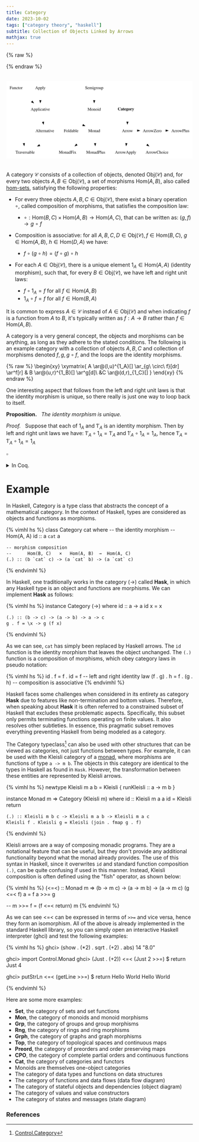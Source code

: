 ```yaml
---
title: Category
date: 2023-10-02
tags: ["category theory", "haskell"]
subtitle: Collection of Objects Linked by Arrows
mathjax: true
---
```



{% raw %}
<script>
  MathJax = {
    loader: {
      load: ['[custom]/xypic.js'],
      paths: {custom: 'https://beuke.org/js'}
    },
    tex: {
      packages: {'[+]': ['xypic']}
    }
  };
</script>

<script id="MathJax-script" async src="https://cdn.jsdelivr.net/npm/mathjax@3.1.4/es5/tex-chtml-full.js"></script>
<!-- <script id="MathJax-script" async src="https://cdn.jsdelivr.net/npm/mathjax@3.1.4/es5/tex-svg-full.js"></script> -->

<script>
window.addEventListener('load', function() {
   document.querySelectorAll("mjx-xypic-object").forEach( (x) => (x.style.color = "var(--darkreader-text--text"));
   document.querySelectorAll("mjx-math > mjx-xypic > svg > g").forEach(x => x.setAttribute("stroke", "var(--darkreader-text--text"))
})
</script>

<style>
<!-- li { -->
  <!-- list-style-type: none; -->
<!-- } -->
ul > li {
  list-style-type: disc;
}
.code-box {
    position: relative;
    padding-top: 12px;
    margin-top: -0.5rem;
}
.language-label {
    position: absolute;
    top: 0;
    left: 0;
    background-color: #20211f;
    padding: 2px 5px;
    border-color: rgb(59, 60, 58);
    border-top: 1px solid #393a38;
    border-right: 1px solid #393a38;
    border-left: 1px solid #393a38;
    font-size: 0.9rem;
    text-align: right; /* Aligns the text to the right */
}
</style>
{% endraw %}

<br>
<div class=typeclass>
<img src="/images/category.svg" onclick="window.open(this.src)">
</div>
<!-- The source as dot is next to image. Compile with: dot -Tsvg typeclasses.dot -o typeclasses.svg -->
<br>

<!-- A category $\mathcal{C}$ is a quadruple $(\text{Obj}(\mathcal{C}), \text{Mor}(\mathcal{C}),\mu,1_\mathcal{C})$ consisting of a collection of objects $\text{Obj}(\mathcal{C})$, -->
<!-- For each pair of objects $A,B$, a set $\text{Hom}(A,B)$ of morphisms, also called [hom-sets](/hom-sets). -->

<!-- composition is associative: for each quadruple $a,b,c,d \in \text{Obj}(\mathcal{C})$ of objects, if $f \in HOM\ Mor?$ -->

A category $\mathcal{C}$ consists of a collection of objects, denoted $\text{Obj}(\mathcal{C})$ and, for every two objects $A, B \in \text{Obj}(\mathcal{C})$, a set of morphisms $\text{Hom}(A,B)$, also called [hom-sets](/hom-set), satisfying the following properties:

* For every three objects $A,B,C \in \text{Obj}(\mathcal{C})$, there exist a binary operation $\circ$, called composition of morphisms, that satisfies the composition law:

  * $\circ : \text{Hom}(B,C) \times \text{Hom}(A,B) \rightarrow \text{Hom}(A,C)$, that can be written as: $(g,f) \rightarrow g\ \circ\ f$
    <!-- <li style="list-style-type: none;">Item 1</li> -->
    <!-- <li style="list-style-type: none;">Item 2</li> -->

* Composition is associative: for all $A,B,C,D \in \text{Obj}(\mathcal{C}), f \in \text{Hom}(B,C)$, $g \in \text{Hom}(A,B)$, $h \in \text{Hom}(D,A)$ we have:

    * $f \circ (g \circ h) = (f \circ g) \circ h$

* For each $A \in \text{Obj}(\mathcal{C})$, there is a unique element $1_{A} \in \text{Hom}(A,A)$ (identity morphism), such that, for every $B \in \text{Obj}(\mathcal{C})$, we have left and right unit laws:

    * $f \circ 1_{A} = f$ for all $f \in \text{Hom}(A, B)$
    * $1_{A} \circ f = f$ for all $f \in \text{Hom}(B,A)$

<!-- For each $x \in \text{Obj}(\mathcal{C})$, there is a unique element $1_{x} \in \text{Hom}(x,x)$ (identity morphism), such that for every pair $x,y \in \text{Obj}(\mathcal{C})$, if $f \in \text{Hom}(x,y)$, then we have left and right unit laws: -->

<!-- * $1_{y} \circ f = f = f \circ 1_{x}$ -->

It is common to express $A \in \mathcal{C}$ instead of $A \in \text{Obj}(\mathcal{C})$ and when indicating $f$ is a function from $A$ to $B$, it's typically written as $f: A \rightarrow B$ rather than $f \in \text{Hom}(A,B)$.

A category is a very general concept, the objects and morphisms can be anything, as long as they adhere to the stated conditions. The following is an example category with a collection of objects $A, B, C$ and collection of morphisms denoted $f, g, g \circ f$, and the loops are the identity morphisms.

{% raw %}
\begin{xy}
	\xymatrix{
	A \ar@(l,u)^{1_A}[] \ar_{g\ \circ\ f}[dr] \ar^f[r] & B \ar@(u,r)^{1_B}[] \ar^g[d]\\
	&C \ar@(d,r)_{1_C}[]
	}
\end{xy}
{% endraw %}



One interesting aspect that follows from the left and right unit laws is that the identity morphism is unique, so there really is just one way to loop back to itself.
<div class="proof" >

**Proposition.** &nbsp; *The identity morphism is unique.*

*Proof.* &nbsp; Suppose that each of $1_{A}$ and $1'_{A}$ is an identity morphism. Then by left and right unit laws we have: $1'_{A} \circ 1_{A} = 1'_{A}$ and $1'_{A} \circ 1_{A} = 1_{A}$, hence $1'_{A} = 1'_{A} \circ 1_{A} = 1_{A}$
<div class="right">

$\pmb{\scriptstyle \square}$
</div> </div>

<details>
  <summary>In Coq.</summary>
  <div class="coq">
{% vimhl hs %}
Section Category.
  Variable Obj : Type.
  Variable Hom : Obj -> Obj -> Type.

  Variable composition : forall {X Y Z : Obj},
      Hom Y Z -> Hom X Y -> Hom X Z.
  Notation "g 'o' f" := (composition g f) (at level 50).

  Variable id : forall {X : Obj}, Hom X X.

  Hypothesis id_left : forall {X Y : Obj} (f : Hom X Y), id o f = f.
  Hypothesis id_right : forall {X Y : Obj} (f : Hom X Y), f o id = f.

  Theorem id_unique : forall {X : Obj} (id1 id2 : Hom X X),
        (forall {Y : Obj} (f : Hom Y X), id1 o f = f) ->
        (forall {Y : Obj} (f : Hom X Y), f o id1 = f) ->
        (forall {Y : Obj} (f : Hom Y X), id2 o f = f) ->
        (forall {Y : Obj} (f : Hom X Y), f o id2 = f) ->
        id1 = id2.
    Proof.
      intros X id1 id2 H1 H2 H3 H4.
      transitivity (id o id1).
      - symmetry.
        apply id_left.
      - transitivity (id o id2).
        + rewrite H2.
          symmetry.
          rewrite H4.
          reflexivity.
        + apply id_left.
    Qed.
End Category.
{% endvimhl %}
  </div>
</details>

<!-- Clean proof style -->
<!-- https://math.berkeley.edu/~wodzicki/253.F16/Cat.pdf -->

<!-- https://www.heldermann.de/SSPM/SSPM01/Chapter-3.pdf -->



<!-- Section Category. -->
<!--   Context `{Hom : Type -> Type -> Type}. -->

<!--   Class Category := { -->
<!--     id : forall {A}, Hom A A; -->
<!--     compose  : forall {A B C}, Hom A B -> Hom B C -> Hom A C; -->

<!--     (* Identity Laws *) -->
<!--     left_identity  : forall {A B} (f: Hom A B), -->
<!--       compose id f = f; -->
<!--     right_identity : forall {A B} (f: Hom A B), -->
<!--       compose f id = f; -->
<!--   }. -->

<!--   Variables A : Type. -->
<!--   Variables (id1 id2 : Hom A A). -->
<!--   Context `{C : @Category Hom}. -->

<!--   Hypothesis H1 : forall {B} (f : Hom A B), compose id1 f = f. -->
<!--   Hypothesis H2 : forall {B} (f : Hom A B), compose id2 f = f. -->

<!--   Theorem identity_unique : id1 = id2. -->
<!--   Proof. -->
<!--     specialize H1 with (f:=id1). -->
<!--     specialize H2 with (f:=id1). -->
<!--     rewrite <- H1 in H2. -->
<!--     exact H2. -->
<!--   Qed. -->

# Example

In Haskell, Category is a type class that abstracts the concept of a mathematical category. In the context of Haskell, types are considered as objects and functions as morphisms.

{% vimhl hs %}
class Category cat where
    -- the identity morphism
    --    Hom(A, A)
    id :: a `cat` a

    -- morphism composition
    --      Hom(B, C)   ×   Hom(A, B)  →  Hom(A, C)
    (.) :: (b `cat` c) -> (a `cat` b) -> (a `cat` c)
{% endvimhl %}


In Haskell, one traditionally works in the category (->) called **Hask**, in which any Haskell type is an object and functions are morphisms. We can implement **Hask** as follows:

{% vimhl hs %}
instance Category (->) where
    id :: a -> a
    id x = x

    (.) :: (b -> c) -> (a -> b) -> a -> c
    g . f = \x -> g (f x)
{% endvimhl %}

As we can see, `cat` has simply been replaced by Haskell arrows. The `id` function is the identity morphism that leaves the object unchanged. The `(.)` function is a composition of morphisms, which obey category laws in pseudo notation:

{% vimhl hs %}
id . f = f . id = f       -- left and right identity law
(f . g) . h = f . (g . h) -- composition is associative
{% endvimhl %}

Haskell faces some challenges when considered in its entirety as category **Hask** due to features like non-termination and bottom values. Therefore, when speaking about **Hask** it is often referred to a constrained subset of Haskell that excludes these problematic aspects. Specifically, this subset only permits terminating functions operating on finite values. It also resolves other subtleties. In essence, this pragmatic subset removes everything preventing Haskell from being modeled as a category.

<!-- The corresponding category has the expected initial and terminal objects, sums and products, and instances of Functor and Monad really are endofunctors and monads 1. -->

The Category typeclass[^1] can also be used with other structures that can be viewed as categories, not just functions between types. For example, it can be used with the Kleisli category of a [monad](/monad), where morphisms are functions of type `a -> m b`. The objects in this category are identical to the types in Haskell as found in `Hask`. However, the transformation between these entities are represented by Kleisli arrows. 


<!-- Within the context of Kleisli, the composition operation becomes the Kleisli composition operator (<=<), and the identity transformation, possessing type `a -> m a`, is denoted as `return`. -->


{% vimhl hs %}
newtype Kleisli m a b = Kleisli {
    runKleisli :: a -> m b
}

instance Monad m => Category (Kleisli m) where
    id :: Kleisli m a a
    id = Kleisli return

    (.) :: Kleisli m b c -> Kleisli m a b -> Kleisli m a c
    Kleisli f . Kleisli g = Kleisli (join . fmap g . f)
{% endvimhl %}

Kleisli arrows are a way of composing monadic programs. They are a notational feature that can be useful, but they don't provide any additional functionality beyond what the monad already provides. The use of this syntax in Haskell, since it overwrites `id` and standard function composition `(.)`, can be quite confusing if used in this manner. Instead, Kleisli composition is often defined using the "fish" operator, as shown below:

{% vimhl hs %}
(<=<) :: Monad m => (b -> m c) -> (a -> m b) -> (a -> m c)
(g <=< f) a = f a >>= g

-- m >>= f = (f <=< return) m
{% endvimhl %}

As we can see <=< can be expressed in terms of `>>=` and vice versa, hence they form an isomorphism. All of the above is already implemented in the standard Haskell library, so you can simply open an interactive Haskell interpreter (ghci) and test the following examples:

{% vimhl hs %}
ghci> (show . (*2) . sqrt . (+2) . abs) 14
"8.0"

ghci> import Control.Monad
ghci> (Just . (+2)) <=< (Just 2 >>=) $ return
Just 4

ghci> putStrLn <=< (getLine >>=) $ return
Hello World
Hello World

{% endvimhl %}

Here are some more examples:

* $\mathbf{Set}$, the category of sets and set functions
* $\mathbf{Mon}$, the category of monoids and monoid morphisms
* $\mathbf{Grp}$, the category of groups and group morphisms
* $\mathbf{Rng}$, the category of rings and ring morphisms
* $\mathbf{Grph}$, the category of graphs and graph morphisms
* $\mathbf{Top}$, the category of topological spaces and continuous maps
* $\mathbf{Preord}$, the category of preorders and order preserving maps
* $\mathbf{CPO}$, the category of complete partial orders and continuous functions
* $\mathbf{Cat}$, the category of categories and functors
* Monoids are themselves one-object categories
* The category of data types and functions on data structures
* The category of functions and data flows (data flow diagram)
* The category of stateful objects and dependencies (object diagram)
* The category of values and value constructors
* The category of states and messages (state diagram)

### References

[^0]: The diagram displayed at the top of this post is a modified version of Brent Yorgey's [Typeclassopedia diagram](https://wiki.haskell.org/File:Typeclassopedia-diagram.png)
[^1]: [Control.Category](https://hackage.haskell.org/package/base-4.18.1.0/docs/Control-Category.html)
